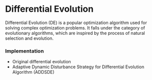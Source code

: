 # Differential Evolution
Differential Evolution (DE) is a popular optimization algorithm used for solving complex optimization problems. It falls under the category of evolutionary algorithms, which are inspired by the process of natural selection and evolution. 

### Implementation
* Original differential evolution
* Adaptive Dynamic Disturbance Strategy for Differential Evolution Algorithm (ADDSDE)
